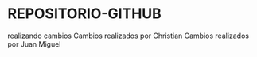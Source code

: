 # REPOSITORIO-GITHUB
realizando cambios
Cambios realizados por Christian
Cambios realizados por Juan Miguel
